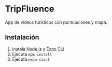 # TripFluence

App de vídeos turísticos con puntuaciones y mapa.

## Instalación

1. Instala Node.js y Expo CLI
2. Ejecuta `npm install`
3. Ejecuta `expo start`